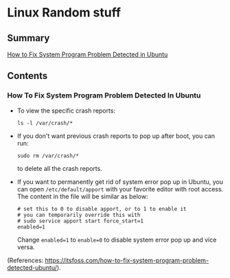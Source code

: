 # Linux Random stuff
## Summary
[How to Fix System Program Problem Detected in Ubuntu](#how-to-fix-system-program-problem-detected-in-ubuntu)

## Contents
### How To Fix System Program Problem Detected In Ubuntu
  - To view the specific crash reports:
    ```
    ls -l /var/crash/*
    ```
  - If you don't want previous crash reports to pop up after boot, you can run:
    ```
    sudo rm /var/crash/*
    ```
    to delete all the crash reports.
    
  - If you want to permanently get rid of system error pop up in Ubuntu, you can open `/etc/default/apport` with your favorite editor
  with root access. The content in the file will be similar as below:
    ```
    # set this to 0 to disable apport, or to 1 to enable it
    # you can temporarily override this with
    # sudo service apport start force_start=1
    enabled=1
    ```
    Change `enabled=1` to `enable=0` to disable system error pop up and vice versa.
  
  (References: https://itsfoss.com/how-to-fix-system-program-problem-detected-ubuntu/).
